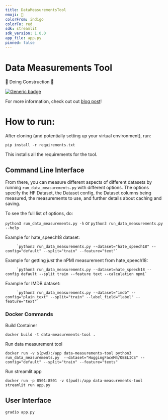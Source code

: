```yaml
---
title: DataMeasurementsTool
emoji: 🤗
colorFrom: indigo
colorTo: red
sdk: streamlit
sdk_version: 1.0.0
app_file: app.py
pinned: false
---
```


# Data Measurements Tool

🚧 Doing Construction 🚧

[![Generic badge](https://img.shields.io/badge/🤗-Open%20In%20Spaces-blue.svg)](https://huggingface.co/spaces/huggingface/data-measurements-tool)

For more information, check out out [blog post](https://huggingface.co/blog/data-measurements-tool)!

# How to run:

After cloning (and potentially setting up your virtual environment), run:

`pip install -r requirements.txt`

This installs all the requirements for the tool.

## Command Line Interface

From there, you can measure different aspects of different datasets by running `run_data_measurements.py` with different options.
The options specify the HF Dataset, the Dataset config, the Dataset columns being measured, the measurements to use, and further details about caching and saving.

To see the full list of options, do:

`python3 run_data_measurements.py -h` or `python3 run_data_measurements.py --help`

Example for hate_speech18 dataset:

         `python3 run_data_measurements.py --dataset="hate_speech18" --config="default" --split="train" --feature="text"`

Example for getting *just* the nPMI measurement from hate_speech18:

         `python3 run_data_measurements.py --dataset=hate_speech18 --config default --split train --feature text --calculation npmi`


Example for IMDB dataset:

         `python3 run_data_measurements.py --dataset="imdb" --config="plain_text" --split="train" --label_field="label" --feature="text"`

### Docker Commands
Build Container

    docker build -t data-measurements-tool .   
Run data measurement tool

    docker run -v $(pwd):/app data-measurements-tool python3 run_data_measurements.py  --dataset="HuggingFaceM4/OBELICS" --config="default" --split="train" --feature="texts"
Run streamlit app

    docker run -p 8501:8501 -v $(pwd):/app data-measurements-tool streamlit run app.py  
    

## User Interface

`gradio app.py`
